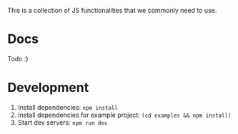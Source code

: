 This is a collection of JS functionalities that we commonly need to use.

# Docs

Todo :)

# Development

1. Install dependencies: `npm install`
2. Install dependencies for example project: `(cd examples && npm install)`
3. Start dev servers: `npm run dev`
